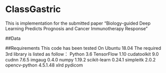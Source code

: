 # ClassGastric
This is implementation for the submitted paper “Biology-guided Deep Learning Predicts Prognosis and Cancer Immunotherapy Response”


##Data


##Requirements
This code has been tested On Ubuntu 18.04
The required 3rd library is listed as follow：
Python        3.6
TensorFlow    1.10
cudatoolkit   9.0
cudnn         7.6.5
imgaug        0.4.0
numpy         1.19.2
scikit-learn  0.24.1
simpleitk     2.0.2
opencv-python 4.5.1.48
xlrd
pydicom

